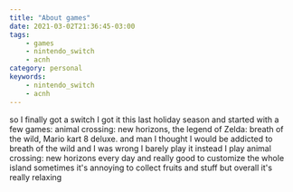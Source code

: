 ```yaml
---
title: "About games"
date: 2021-03-02T21:36:45-03:00
tags:
    - games
    - nintendo_switch
    - acnh
category: personal
keywords:
    - nintendo_switch
    - acnh
---
```

so I finally got a switch I got it this last holiday season and started with a few games: animal crossing: new horizons, the legend of Zelda: breath of the wild, 
Mario kart 8 deluxe.  and man I thought I would be addicted to breath of the wild 
and I was wrong I barely play it instead I play animal crossing: new horizons every day 
and really good to customize the whole island sometimes it's annoying to collect fruits and stuff but overall it's really relaxing

